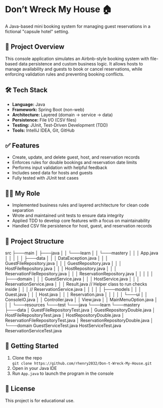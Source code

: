 # Don’t Wreck My House 🏠
A Java-based mini booking system for managing guest reservations in a fictional "capsule hotel" setting.

## 📌 Project Overview
This console application simulates an Airbnb-style booking system with file-based data persistence and custom business logic. It allows hosts to manage availability and guests to book or cancel reservations, while enforcing validation rules and preventing booking conflicts.

## 🛠️ Tech Stack
- **Language:** Java
- **Framework:** Spring Boot (non-web)
- **Architecture:** Layered (domain → service → data)
- **Persistence:** File I/O (CSV files)
- **Testing:** JUnit, Test-Driven Development (TDD)
- **Tools:** IntelliJ IDEA, Git, GitHub

## ✅ Features
- Create, update, and delete guest, host, and reservation records
- Enforces rules for double bookings and reservation date limits
- Performs input validation with helpful feedback
- Includes seed data for hosts and guests
- Fully tested with JUnit test cases

## 👨‍💻 My Role
- Implemented business rules and layered architecture for clean code separation
- Wrote and maintained unit tests to ensure data integrity
- Applied TDD to develop core features with a focus on maintainability
- Handled CSV file persistence for host, guest, and reservation records

## 📂 Project Structure
src
├───main
│   ├───java
│   │   └───learn
│   │       └───mastery
│   │           │   App.java
│   │           │
│   │           ├───data
│   │           │       DataException.java
│   │           │       GuestFileRepository.java
│   │           │       GuestRepository.java
│   │           │       HostFileRepository.java
│   │           │       HostRepository.java
│   │           │       ReservationFileRepository.java
│   │           │       ReservationRepository.java
│   │           │
│   │           ├───domain
│   │           │       GuestService.java
│   │           │       HostService.java
│   │           │       ReservationService.java
│   │           │       Result.java                 // Helper class to run checks inside 
│   │           │                                   // ReservationService.java
│   │           │
│   │           ├───models
│   │           │       Guest.java
│   │           │       Host.java
│   │           │       Reservation.java
│   │           │
│   │           └───ui
│   │                   ConsoleIO.java
│   │                   Controller.java
│   │                   View.java
│   │                   MainMenuOption.java
│   │
│   └───resources
└───test
└───java
└───learn
└───mastery
├───data
│       GuestFileRepositoryTest.java
│       GuestRepositoryDouble.java
│       HostFileRepositoryTest.java
│       HostRepositoryDouble.java
│       ReservationFileRepositoryTest.java
│       ReservationRepositoryDouble.java
│
└───domain
        GuestServiceTest.java
        HostServiceTest.java
        ReservationServiceTest.java


## 🚀 Getting Started
1. Clone the repo  
   `git clone https://github.com/rhenry2032/Don-t-Wreck-My-House.git`
2. Open in your Java IDE
3. Run `App.java` to launch the program in the console

## 📄 License
This project is for educational use.


